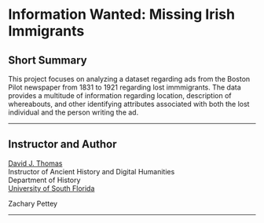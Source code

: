 # Information Wanted: Missing Irish Immigrants

## Short Summary

This project focuses on analyzing a dataset regarding ads from the Boston Pilot newspaper from 1831 to 1921 regarding lost immmigrants. The data provides a multitude of information regarding location, description of whereabouts, and other identifying attributes associated with both the lost individual and the person writing the ad. 

---

## Instructor and Author

[David J. Thomas](mailto:dave.a.base@gmail.com)<br />
Instructor of Ancient History and Digital Humanities<br />
Department of History<br />
[University of South Florida](https://github.com/usf-portal)

Zachary Pettey

---
